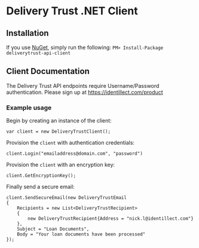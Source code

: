 # Delivery Trust .NET Client

## Installation

If you use [NuGet](http://www.nuget.org/), simply run the following:
`PM> Install-Package deliverytrust-api-client`

## Client Documentation
The Delivery Trust API endpoints require Username/Password authentication. Please sign up at https://identillect.com/product
### Example usage

Begin by creating an instance of the client:

    var client = new DeliveryTrustClient();
    
Provision the `client` with authentication credentials:

    client.Login("emailaddress@domain.com", "password")
    
Provision the `client` with an encryption key:

    client.GetEncryptionKey();
    
 Finally send a secure email:
 
    client.SendSecureEmail(new DeliveryTrustEmail
    {
        Recipients = new List<DeliveryTrustRecipient>
        {
            new DeliveryTrustRecipient{Address = "nick.l@identillect.com"}
        },
        Subject = "Loan Documents",
        Body = "Your loan documents have been processed"
    });
    
